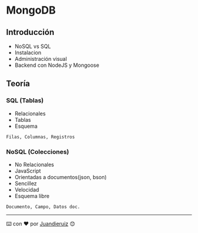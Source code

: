 # MongoDB

## Introducción

- NoSQL vs SQL
- Instalacion
- Administración visual
- Backend con NodeJS y Mongoose

## Teoría

### SQL (Tablas)

- Relacionales
- Tablas
- Esquema

```
Filas, Columnas, Registros
```

### NoSQL (Colecciones)

- No Relacionales
- JavaScript
- Orientadas a documentos(json, bson)
- Sencillez
- Velocidad
- Esquema libre

```
Documento, Campo, Datos doc.
```


---
⌨️ con ❤️ por [Juandieruiz](https://github.com/Juandieruiz) 😊